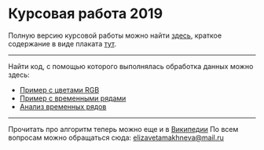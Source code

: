 # Курсовая работа 2019

Полную версию курсовой работы можно найти [здесь](https://github.com/elizacc/CourseWork/blob/master/Makhneva%202019.pdf), краткое содержание в виде плаката [тут](https://github.com/elizacc/CourseWork/blob/master/poster/poster.pdf).

***
Найти код, с помощью которого выполнялась обработка данных можно здесь:
* [Пример с цветами RGB](https://github.com/elizacc/CourseWork/blob/master/data%20%26%20code/Colors.ipynb)
* [Пример с временными рядами](https://github.com/elizacc/CourseWork/blob/master/data%20%26%20code/Time-series.ipynb)
* [Анализ временных рядов](https://github.com/elizacc/CourseWork/blob/master/data%20%26%20code/Cryptocurrency.ipynb)

***
Прочитать про алгоритм теперь можно еще и в [Википедии](https://ru.wikipedia.org/wiki/UMAP)
По всем вопросам можно обращаться сюда: elizavetamakhneva@mail.ru
